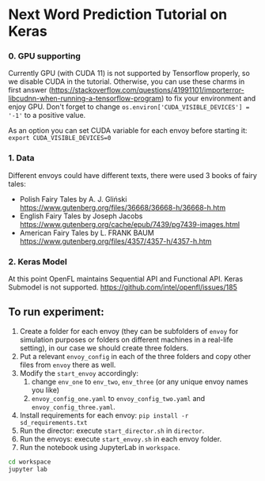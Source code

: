# Next Word Prediction Tutorial on Keras

### 0. GPU supporting

Currently GPU (with CUDA 11) is not supported by Tensorflow properly, so we disable CUDA in the
tutorial. Otherwise, you can use these charms in first
answer (https://stackoverflow.com/questions/41991101/importerror-libcudnn-when-running-a-tensorflow-program)
to fix your environment and enjoy GPU. Don't forget to
change `os.environ['CUDA_VISIBLE_DEVICES'] = '-1'` to a positive value.

As an option you can set CUDA variable for each envoy before starting
it: `export CUDA_VISIBLE_DEVICES=0`

### 1. Data

Different envoys could have different texts, there were used 3 books of fairy tales:

- Polish Fairy Tales by A. J. Gliński https://www.gutenberg.org/files/36668/36668-h/36668-h.htm
- English Fairy Tales by Joseph Jacobs https://www.gutenberg.org/cache/epub/7439/pg7439-images.html
- American Fairy Tales by L. FRANK BAUM https://www.gutenberg.org/files/4357/4357-h/4357-h.htm

### 2. Keras Model

At this point OpenFL maintains Sequential API and Functional API. Keras Submodel is not supported.
https://github.com/intel/openfl/issues/185

## To run experiment:

1. Create a folder for each envoy (they can be subfolders of `envoy` for simulation purposes or
   folders on different machines in a real-life setting), in our case we should create three
   folders.
2. Put a relevant `envoy_config` in each of the three folders and copy other files from `envoy`
   there as well.
3. Modify the `start_envoy` accordingly:
    1. change `env_one` to `env_two`, `env_three` (or any unique envoy names you like)
    2. `envoy_config_one.yaml` to  `envoy_config_two.yaml` and `envoy_config_three.yaml`.
4. Install requirements for each envoy: `pip install -r sd_requirements.txt`
5. Run the director: execute `start_director.sh` in `director`.
6. Run the envoys: execute `start_envoy.sh` in each envoy folder.
7. Run the notebook using JupyterLab in `workspace`.

```sh
cd workspace 
jupyter lab
```
